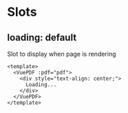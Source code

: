 # Slots

## loading: default

Slot to display when page is rendering

```vue
<template>
  <VuePDF :pdf="pdf">
    <div style="text-align: center;">
      Loading...
    </div>
  </VuePDF>
</template>
```